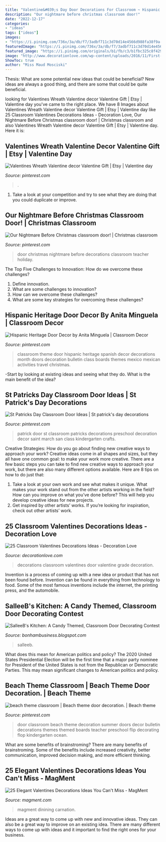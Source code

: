 ```yaml
---
title: "Valentine&#039;s Day Door Decorations For Classroom ~ Hispanic Heritage Door Decor By Anita Minguela"
description: "Our nightmare before christmas classroom door!"
date: "2022-12-17"
categories:
- "ideas"
tags: ["ideas"]
images:
- "https://i.pinimg.com/736x/3a/db/f7/3adbf711c3d70d14e4566d988fa38f9a--christmas-classroom-door-elementary-education.jpg"
featuredImage: "https://i.pinimg.com/736x/3a/db/f7/3adbf711c3d70d14e4566d988fa38f9a--christmas-classroom-door-elementary-education.jpg"
featured_image: "https://i.pinimg.com/originals/b1/fb/c3/b1fbc325c8f42925a2c063679c856d24.jpg"
image: "http://www.decorationlove.com/wp-content/uploads/2016/11/First-Grade-Valentine-Door-Decorations.jpg"
ShowToc: true
author: "Miss Maud Mosciski"
---
```



Thesis: What are some potential new ideas that could be beneficial?
New ideas are always a good thing, and there are some that could be quite beneficial.

	

		
looking for Valentines Wreath Valentine decor Valentine Gift | Etsy | Valentine day you've came to the right place. We have 8 Images about Valentines Wreath Valentine decor Valentine Gift | Etsy | Valentine day like 25 Classroom Valentines Decorations Ideas - Decoration Love, Our Nightmare Before Christmas classroom door! | Christmas classroom and also Valentines Wreath Valentine decor Valentine Gift | Etsy | Valentine day. Here it is:
		
    
## Valentines Wreath Valentine Decor Valentine Gift | Etsy | Valentine Day

<img loading=lazy src="https://i.pinimg.com/originals/b1/fb/c3/b1fbc325c8f42925a2c063679c856d24.jpg" onerror="this.onerror=null;this.src='https://tse3.mm.bing.net/th?id=OIP.APhz02RIZ5o_xtr-v0YdqAHaJ4&amp;pid=15.1';" alt="Valentines Wreath Valentine decor Valentine Gift | Etsy | Valentine day">

_Source: pinterest.com_

>. 

	

1. Take a look at your competition and try to see what they are doing that you could duplicate or improve.

    
## Our Nightmare Before Christmas Classroom Door! | Christmas Classroom

<img loading=lazy src="https://i.pinimg.com/736x/3a/db/f7/3adbf711c3d70d14e4566d988fa38f9a--christmas-classroom-door-elementary-education.jpg" onerror="this.onerror=null;this.src='https://tse3.mm.bing.net/th?id=OIP.2OZQWROqhj8aIc36K2A7ywAAAA&amp;pid=15.1';" alt="Our Nightmare Before Christmas classroom door! | Christmas classroom">

_Source: pinterest.com_

>door christmas nightmare before decorations classroom teacher holiday. 

	

The Top Five Challenges to Innovation: How do we overcome these challenges?
1. Define innovation.
2. What are some challenges to innovation? 
3. How can we overcome these challenges? 
4. What are some key strategies for overcoming these challenges?

    
## Hispanic Heritage Door Decor By Anita Minguela | Classroom Decor

<img loading=lazy src="https://i.pinimg.com/736x/dd/11/65/dd1165c97433f54ab6ab1a2d84628bdb--hispanic-heritage-classroom-door.jpg?b=t" onerror="this.onerror=null;this.src='https://tse4.mm.bing.net/th?id=OIP.hN9uMdyY345V46Yh1S2HEQHaJ3&amp;pid=15.1';" alt="Hispanic Heritage Door Decor by Anita Minguela | Classroom Decor">

_Source: pinterest.com_

>classroom theme door hispanic heritage spanish decor decorations month doors decoration bulletin class boards themes mexico mexican activities travel christmas. 

	

-Start by looking at existing ideas and seeing what they do. What is the main benefit of the idea? 

    
## St Patricks Day Classroom Door Ideas | St Patrick&#039;s Day Decorations

<img loading=lazy src="https://i.pinimg.com/736x/14/c4/27/14c42714affcec46581ba63849d79005.jpg" onerror="this.onerror=null;this.src='https://tse2.mm.bing.net/th?id=OIP.NrO8y5kUI8ULlD-YuCSI4wHaJ3&amp;pid=15.1';" alt="St Patricks Day Classroom Door Ideas | St patrick&#039;s day decorations">

_Source: pinterest.com_

>patrick door st classroom patricks decorations preschool decoration decor saint march san class kindergarten crafts. 

	

Creative Strategies: How do you go about finding new creative ways to approach your work?
Creative ideas come in all shapes and sizes, but they all have one common goal: to make your work more creative. There are a few basic steps you can take to find new creative ways to approach your work, but there are also many different options available. Here are 8 tips on how to do just that: 
1. Take a look at your own work and see what makes it unique. What makes your work stand out from the other artists working in the field? How can you improve on what you’ve done before? This will help you develop creative ideas for new projects. 
2. Get inspired by other artists’ works. If you’re looking for inspiration, check out other artists’ work.

    
## 25 Classroom Valentines Decorations Ideas - Decoration Love

<img loading=lazy src="http://www.decorationlove.com/wp-content/uploads/2016/11/First-Grade-Valentine-Door-Decorations.jpg" onerror="this.onerror=null;this.src='https://tse4.mm.bing.net/th?id=OIP.2yMplQnIsKqf1sHedIBJcgAAAA&amp;pid=15.1';" alt="25 Classroom Valentines Decorations Ideas - Decoration Love">

_Source: decorationlove.com_

>decorations classroom valentines door valentine grade decoration. 

	

Invention is a process of coming up with a new idea or product that has not been found before. Invention can be found in everything from technology to food. Some of the most famous inventions include the internet, the printing press, and the automobile.

    
## SalleeB&#039;s Kitchen: A Candy Themed, Classroom Door Decorating Contest

<img loading=lazy src="http://4.bp.blogspot.com/-TMHMiLaP2Mw/U1yBr_iniOI/AAAAAAAABbs/I0AgauMnbro/s1600/P1080169.JPG" onerror="this.onerror=null;this.src='https://tse4.mm.bing.net/th?id=OIP.WNOv-iqRaxDLqZI0bVXw1wHaJ4&amp;pid=15.1';" alt="SalleeB&#039;s Kitchen: A Candy Themed, Classroom Door Decorating Contest">

_Source: bonhambusiness.blogspot.com_

>salleeb. 

	

What does this mean for American politics and policy?
The 2020 United States Presidential Election will be the first time that a major party nominee for President of the United States is not from the Republican or Democratic Parties. This may mean significant changes to American politics and policy.

    
## Beach Theme Classroom | Beach Theme Door Decoration. | Beach Theme

<img loading=lazy src="https://i.pinimg.com/736x/8e/87/ad/8e87ad9682911e177a406a98e2482b83.jpg" onerror="this.onerror=null;this.src='https://tse1.mm.bing.net/th?id=OIP.Q_-U-DaroJxY5liXeU18kAHaJ3&amp;pid=15.1';" alt="beach theme classroom | Beach theme door decoration. | Beach theme">

_Source: pinterest.com_

>door classroom beach theme decoration summer doors decor bulletin decorations themes themed boards teacher preschool flip decorating flop kindergarten ocean. 

	

What are some benefits of brainstroming?
There are many benefits of brainstroming. Some of the benefits include increased creativity, better communication, improved decision making, and more efficient thinking.

    
## 25 Elegant Valentines Decorations Ideas You Can&#039;t Miss - MagMent

<img loading=lazy src="http://magment.com/wp-content/uploads/2016/11/Valentines-Day-Wedding-Centerpiece.jpg" onerror="this.onerror=null;this.src='https://tse3.mm.bing.net/th?id=OIP.9wWqkp_qQ0GZ4KLQv8xSSQHaLH&amp;pid=15.1';" alt="25 Elegant Valentines Decorations Ideas You Can&#039;t Miss - MagMent">

_Source: magment.com_

>magment dinining carnation. 

	

Ideas are a great way to come up with new and innovative ideas. They can also be a great way to improve on an existing idea. There are many different ways to come up with ideas and it important to find the right ones for your business.

